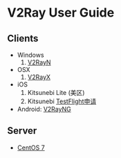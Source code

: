 # V2Ray User Guide

## Clients

* Windows
  1. [V2RayN](https://github.com/2dust/v2rayN/releases)
* OSX
  1. [V2RayX](https://github.com/Cenmrev/V2RayX/releases)
* iOS
  1. Kitsunebi Lite (美区)
  2. Kitsunebi [TestFlight申请](https://docs.google.com/forms/d/e/1FAIpQLScqdQHq_zjbHOMPKZBzmLnc91HCSROzACd-vO5SqBgmTanuJQ/viewform)
* Android: [V2RayNG](https://github.com/2dust/v2rayNG/releases)

## Server

* [CentOS 7](./server.md)
